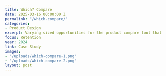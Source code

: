 ```yaml
---
title: Which? Compare
date: 2025-03-16 00:00:00 Z
permalink: "/which-compare/"
categories:
- Product Design
excerpt: Varying sized opportunities for the product compare tool that increased engagement YoY.
focus: Retention
year: 2024
link: Case Study
images:
- "/uploads/which-compare-1.png"
- "/uploads/which-compare-2.png"
layout: post
---
```



